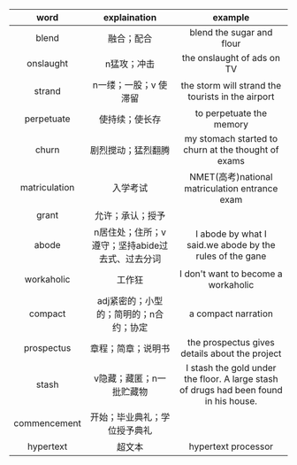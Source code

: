 |word|explaination|example
|:-:|:-:|:-:|
|blend|融合；配合|blend the sugar and flour|
|onslaught|n猛攻；冲击|the onslaught of ads on TV|
|strand|n一缕；一股；v 使滞留|the storm will strand the tourists in the airport|
|perpetuate|使持续；使长存|to perpetuate the memory|
|churn|剧烈搅动；猛烈翻腾|my stomach started to churn at the thought of exams|
|matriculation|入学考试|NMET(高考)national matriculation entrance exam|
|grant|允许；承认；授予||
|abode|n居住处；住所；v遵守；坚持abide过去式、过去分词|I abode by what I said.we abode by the rules of the gane|
|workaholic|工作狂|I don't want to become a workaholic|
|compact|adj紧密的；小型的；简明的；n合约；协定|a compact narration|
|prospectus|章程；简章；说明书|the prospectus gives details about the project|
|stash|v隐藏；藏匿；n一批贮藏物|I stash the gold under the floor. A large stash of drugs had been found in his house.|
|commencement|开始；毕业典礼；学位授予典礼||
|hypertext|超文本|hypertext processor|
